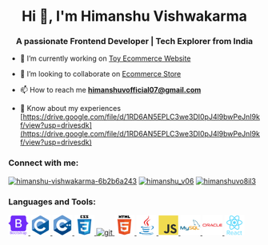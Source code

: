 <h1 align="center">Hi 👋, I'm Himanshu Vishwakarma</h1>
<h3 align="center">A passionate Frontend Developer | Tech Explorer from India</h3>

- 🔭 I’m currently working on [Toy Ecommerce Website](https://github.com/himanshuv07/TIKTAKTOY-)

- 👯 I’m looking to collaborate on [Ecommerce Store](https://github.com/himanshuv07/Ecommerce-Store)

- 📫 How to reach me **himanshuvofficial07@gmail.com**

- 📄 Know about my experiences [https://drive.google.com/file/d/1RD6AN5EPLC3we3DI0pJ4l9bwPeJnI9kf/view?usp=drivesdk](https://drive.google.com/file/d/1RD6AN5EPLC3we3DI0pJ4l9bwPeJnI9kf/view?usp=drivesdk)

<h3 align="left">Connect with me:</h3>
<p align="left">
<a href="https://linkedin.com/in/himanshu-vishwakarma-6b2b6a243" target="blank"><img align="center" src="https://raw.githubusercontent.com/rahuldkjain/github-profile-readme-generator/master/src/images/icons/Social/linked-in-alt.svg" alt="himanshu-vishwakarma-6b2b6a243" height="30" width="40" /></a>
<a href="https://www.codechef.com/users/himanshu_v06" target="blank"><img align="center" src="https://cdn.jsdelivr.net/npm/simple-icons@3.1.0/icons/codechef.svg" alt="himanshu_v06" height="30" width="40" /></a>
<a href="https://auth.geeksforgeeks.org/user/himanshuvo8il3" target="blank"><img align="center" src="https://raw.githubusercontent.com/rahuldkjain/github-profile-readme-generator/master/src/images/icons/Social/geeks-for-geeks.svg" alt="himanshuvo8il3" height="30" width="40" /></a>
</p>

<h3 align="left">Languages and Tools:</h3>
<p align="left"> <a href="https://getbootstrap.com" target="_blank" rel="noreferrer"> <img src="https://raw.githubusercontent.com/devicons/devicon/master/icons/bootstrap/bootstrap-plain-wordmark.svg" alt="bootstrap" width="40" height="40"/> </a> <a href="https://www.cprogramming.com/" target="_blank" rel="noreferrer"> <img src="https://raw.githubusercontent.com/devicons/devicon/master/icons/c/c-original.svg" alt="c" width="40" height="40"/> </a> <a href="https://www.w3schools.com/cpp/" target="_blank" rel="noreferrer"> <img src="https://raw.githubusercontent.com/devicons/devicon/master/icons/cplusplus/cplusplus-original.svg" alt="cplusplus" width="40" height="40"/> </a> <a href="https://www.w3schools.com/css/" target="_blank" rel="noreferrer"> <img src="https://raw.githubusercontent.com/devicons/devicon/master/icons/css3/css3-original-wordmark.svg" alt="css3" width="40" height="40"/> </a> <a href="https://git-scm.com/" target="_blank" rel="noreferrer"> <img src="https://www.vectorlogo.zone/logos/git-scm/git-scm-icon.svg" alt="git" width="40" height="40"/> </a> <a href="https://www.w3.org/html/" target="_blank" rel="noreferrer"> <img src="https://raw.githubusercontent.com/devicons/devicon/master/icons/html5/html5-original-wordmark.svg" alt="html5" width="40" height="40"/> </a> <a href="https://www.java.com" target="_blank" rel="noreferrer"> <img src="https://raw.githubusercontent.com/devicons/devicon/master/icons/java/java-original.svg" alt="java" width="40" height="40"/> </a> <a href="https://developer.mozilla.org/en-US/docs/Web/JavaScript" target="_blank" rel="noreferrer"> <img src="https://raw.githubusercontent.com/devicons/devicon/master/icons/javascript/javascript-original.svg" alt="javascript" width="40" height="40"/> </a> </a> <a href="https://www.mysql.com/" target="_blank" rel="noreferrer"> <img src="https://raw.githubusercontent.com/devicons/devicon/master/icons/mysql/mysql-original-wordmark.svg" alt="mysql" width="40" height="40"/> </a> <a href="https://www.oracle.com/" target="_blank" rel="noreferrer"> <img src="https://raw.githubusercontent.com/devicons/devicon/master/icons/oracle/oracle-original.svg" alt="oracle" width="40" height="40"/> </a> <a href="https://reactjs.org/" target="_blank" rel="noreferrer"> <img src="https://raw.githubusercontent.com/devicons/devicon/master/icons/react/react-original-wordmark.svg" alt="react" width="40" height="40"/> </a> </p>
